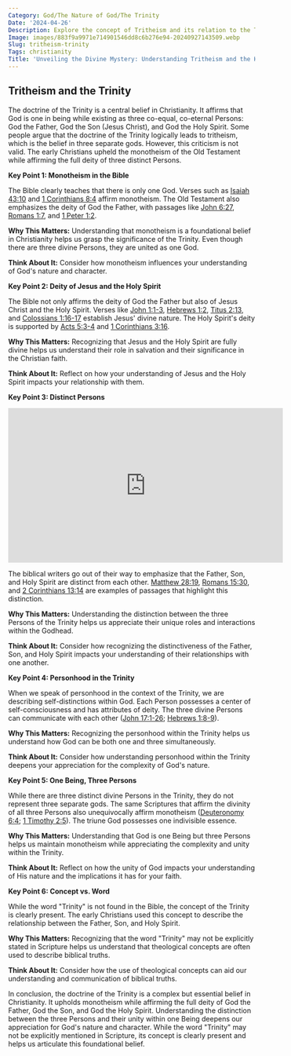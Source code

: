 ```yaml
---
Category: God/The Nature of God/The Trinity
Date: '2024-04-26'
Description: Explore the concept of Tritheism and its relation to the Trinity doctrine in Christian theology. Understand the distinctions and debates surrounding the belief in three separate divine beings.
Image: images/883f9a9971e714901546dd8c6b276e94-20240927143509.webp
Slug: tritheism-trinity
Tags: christianity
Title: 'Unveiling the Divine Mystery: Understanding Tritheism and the Holy Trinity'
---
```


## Tritheism and the Trinity

The doctrine of the Trinity is a central belief in Christianity. It affirms that God is one in being while existing as three co-equal, co-eternal Persons: God the Father, God the Son (Jesus Christ), and God the Holy Spirit. Some people argue that the doctrine of the Trinity logically leads to tritheism, which is the belief in three separate gods. However, this criticism is not valid. The early Christians upheld the monotheism of the Old Testament while affirming the full deity of three distinct Persons.

**Key Point 1: Monotheism in the Bible**

The Bible clearly teaches that there is only one God. Verses such as [Isaiah 43:10](https://www.bibleref.com/Isaiah/43/Isaiah-43-10.html) and [1 Corinthians 8:4](https://www.bibleref.com/1-Corinthians/8/1-Corinthians-8-4.html) affirm monotheism. The Old Testament also emphasizes the deity of God the Father, with passages like [John 6:27](https://www.bibleref.com/John/6/John-6-27.html), [Romans 1:7](https://www.bibleref.com/Romans/1/Romans-1-7.html), and [1 Peter 1:2](https://www.bibleref.com/1-Peter/1/1-Peter-1-2.html).

**Why This Matters:** Understanding that monotheism is a foundational belief in Christianity helps us grasp the significance of the Trinity. Even though there are three divine Persons, they are united as one God.

**Think About It:** Consider how monotheism influences your understanding of God's nature and character.

**Key Point 2: Deity of Jesus and the Holy Spirit**

The Bible not only affirms the deity of God the Father but also of Jesus Christ and the Holy Spirit. Verses like [John 1:1-3](https://www.bibleref.com/John/1/John-1-1.html), [Hebrews 1:2](https://www.bibleref.com/Hebrews/1/Hebrews-1-2.html), [Titus 2:13](https://www.bibleref.com/Titus/2/Titus-2-13.html), and [Colossians 1:16-17](https://www.bibleref.com/Colossians/1/Colossians-1-16.html) establish Jesus' divine nature. The Holy Spirit's deity is supported by [Acts 5:3-4](https://www.bibleref.com/Acts/5/Acts-5-3.html) and [1 Corinthians 3:16](https://www.bibleref.com/1-Corinthians/3/1-Corinthians-3-16.html).

**Why This Matters:** Recognizing that Jesus and the Holy Spirit are fully divine helps us understand their role in salvation and their significance in the Christian faith.

**Think About It:** Reflect on how your understanding of Jesus and the Holy Spirit impacts your relationship with them.

**Key Point 3: Distinct Persons**


<iframe width="560" height="315" src="https://www.youtube.com/embed/VM2UE6MIKzM" frameborder="0" allow="autoplay; encrypted-media" allowfullscreen></iframe>


The biblical writers go out of their way to emphasize that the Father, Son, and Holy Spirit are distinct from each other. [Matthew 28:19](https://www.bibleref.com/Matthew/28/Matthew-28-19.html), [Romans 15:30](https://www.bibleref.com/Romans/15/Romans-15-30.html), and [2 Corinthians 13:14](https://www.bibleref.com/2-Corinthians/13/2-Corinthians-13-14.html) are examples of passages that highlight this distinction.

**Why This Matters:** Understanding the distinction between the three Persons of the Trinity helps us appreciate their unique roles and interactions within the Godhead.

**Think About It:** Consider how recognizing the distinctiveness of the Father, Son, and Holy Spirit impacts your understanding of their relationships with one another.

**Key Point 4: Personhood in the Trinity**

When we speak of personhood in the context of the Trinity, we are describing self-distinctions within God. Each Person possesses a center of self-consciousness and has attributes of deity. The three divine Persons can communicate with each other ([John 17:1-26](https://www.bibleref.com/John/17/John-17-1.html); [Hebrews 1:8-9](https://www.bibleref.com/Hebrews/1/Hebrews-1-8.html)).

**Why This Matters:** Recognizing the personhood within the Trinity helps us understand how God can be both one and three simultaneously.

**Think About It:** Consider how understanding personhood within the Trinity deepens your appreciation for the complexity of God's nature.

**Key Point 5: One Being, Three Persons**

While there are three distinct divine Persons in the Trinity, they do not represent three separate gods. The same Scriptures that affirm the divinity of all three Persons also unequivocally affirm monotheism ([Deuteronomy 6:4](https://www.bibleref.com/Deuteronomy/6/Deuteronomy-6-4.html); [1 Timothy 2:5](https://www.bibleref.com/1-Timothy/2/1-Timothy-2-5.html)). The triune God possesses one indivisible essence.

**Why This Matters:** Understanding that God is one Being but three Persons helps us maintain monotheism while appreciating the complexity and unity within the Trinity.

**Think About It:** Reflect on how the unity of God impacts your understanding of His nature and the implications it has for your faith.

**Key Point 6: Concept vs. Word**

While the word "Trinity" is not found in the Bible, the concept of the Trinity is clearly present. The early Christians used this concept to describe the relationship between the Father, Son, and Holy Spirit.

**Why This Matters:** Recognizing that the word "Trinity" may not be explicitly stated in Scripture helps us understand that theological concepts are often used to describe biblical truths.

**Think About It:** Consider how the use of theological concepts can aid our understanding and communication of biblical truths.

In conclusion, the doctrine of the Trinity is a complex but essential belief in Christianity. It upholds monotheism while affirming the full deity of God the Father, God the Son, and God the Holy Spirit. Understanding the distinction between the three Persons and their unity within one Being deepens our appreciation for God's nature and character. While the word "Trinity" may not be explicitly mentioned in Scripture, its concept is clearly present and helps us articulate this foundational belief.